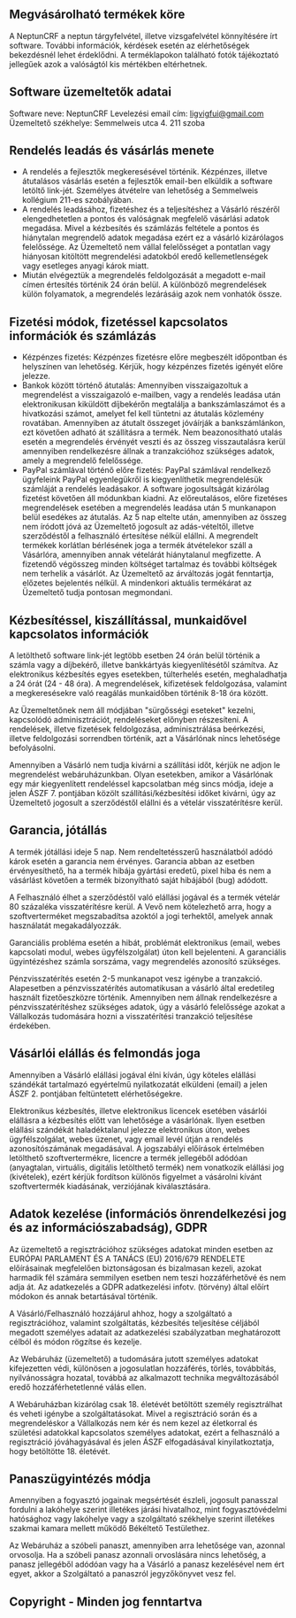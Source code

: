 
## Megvásárolható termékek köre
A NeptunCRF a neptun tárgyfelvétel, illetve vizsgafelvétel könnyítésére írt software. További információk, kérdések esetén az elérhetőségek bekezdésnél lehet érdeklődni. A terméklapokon található fotók tájékoztató jellegűek azok a valóságtól kis mértékben eltérhetnek. 
## Software üzemeltetők adatai
Software neve: NeptunCRF
Levelezési email cím: ligvigfui@gmail.com
Üzemeltető székhelye: Semmelweis utca 4. 211 szoba
## Rendelés leadás és vásárlás menete
- A rendelés a fejlesztők megkeresésével történik. Kézpénzes, illetve átutalásos vásárlás esetén a fejlesztők email-ben elküldik a software letöltő link-jét. Személyes átvételre van lehetőség a Semmelweis kollégium 211-es szobályában. 
- A rendelés leadásához, fizetéshez és a teljesítéshez a Vásárló részéről elengedhetetlen a pontos és valóságnak megfelelő vásárlási adatok megadása. Mivel a kézbesítés és számlázás feltétele a pontos és hiánytalan megrendelő adatok megadása ezért ez a vásárló kizárólagos felelőssége. Az Üzemeltető nem vállal felelősséget a pontatlan vagy hiányosan kitöltött megrendelési adatokból eredő kellemetlenségek vagy esetleges anyagi károk miatt.
- Miután elvégeztük a megrendelés feldolgozását a megadott e-mail címen értesítés történik 24 órán belül. A különböző megrendelések külön folyamatok, a megrendelés lezárásáig azok nem vonhatók össze. 
## Fizetési módok, fizetéssel kapcsolatos információk és számlázás
- Kézpénzes fizetés: Kézpénzes fizetésre előre megbeszélt időpontban és helyszínen van lehetőség. Kérjük, hogy kézpénzes fizetés igényét előre jelezze.
- Bankok között történő átutalás: Amennyiben visszaigazoltuk a megrendelést a visszaigazoló e-mailben, vagy a rendelés leadása után elektronikusan kiküldött díjbekérőn megtalálja a bankszámlaszámot és a hivatkozási számot, amelyet fel kell tüntetni az átutalás közlemény rovatában. Amennyiben az átutalt összeget jóváírják a bankszámlánkon, ezt követően adható át szállításra a termék. Nem beazonosítható utalás esetén a megrendelés érvényét veszti és az összeg visszautalásra kerül amennyiben rendelkezésre állnak a tranzakcióhoz szükséges adatok, amely a megrendelő felelőssége.
- PayPal számlával történő előre fizetés: PayPal számlával rendelkező ügyfeleink PayPal egyenlegükről is kiegyenlíthetik megrendelésük számláját a rendelés leadásakor.
A software jogosultságát kizárólag fizetést követően áll módunkban kiadni. 
Az előreutalásos, előre fizetéses megrendelések esetében a megrendelés leadása után 5 munkanapon belül esedékes az átutalás. Az 5 nap eltelte után, amennyiben az összeg nem íródott jóvá az Üzemeltető jogosult az adás-vételtől, illetve szerződéstől a felhasználó értesítése nélkül elállni.
A megrendelt termékek korlátlan bérlésének joga a termék átvételekor száll a Vásárlóra, amennyiben annak vételárát hiánytalanul megfizette.
A fizetendő végösszeg minden költséget tartalmaz és további költségek nem terhelik a vásárlót.
Az Üzemeltető az árváltozás jogát fenntartja, előzetes bejelentés nélkül. A mindenkori aktuális termékárat az Üzemeltető tudja pontosan megmondani. 
## Kézbesítéssel, kiszállítással, munkaidővel kapcsolatos információk
A letölthető software link-jét legtöbb esetben 24 órán belül történik a számla vagy a díjbekérő, illetve bankkártyás kiegyenlítésétől számítva. Az elektronikus kézbesítés egyes esetekben, túlterhelés esetén, meghaladhatja a 24 órát (24 - 48 óra). A megrendelések, kifizetések feldolgozása, valamint a megkeresésekre való reagálás munkaidőben történik 8-18 óra között.

Az Üzemeltetőnek nem áll módjában "sürgősségi eseteket" kezelni, kapcsolódó adminisztrációt, rendeléseket előnyben részesíteni. A rendelések, illetve fizetések feldolgozása, adminisztrálása beérkezési, illetve feldolgozási sorrendben történik, azt a Vásárlónak nincs lehetősége befolyásolni.

Amennyiben a Vásárló nem tudja kivárni a szállítási időt, kérjük ne adjon le megrendelést webáruházunkban. Olyan esetekben, amikor a Vásárlónak egy már kiegyenlített rendeléssel kapcsolatban még sincs módja, ideje a jelen ÁSZF 7. pontjában közölt szállítási/kézbesítési időket kivárni, úgy az Üzemeltető jogosult a szerződéstől elállni és a vételár visszatérítésre kerül.
## Garancia, jótállás
A termék jótállási ideje 5 nap. Nem rendeltetésszerű használatból adódó károk esetén a garancia nem érvényes. Garancia abban az esetben érvényesíthető, ha a termék hibája gyártási eredetű, pixel hiba és nem a vásárlást követően a termék bizonyítható saját hibájából (bug) adódott.

A Felhasználó élhet a szerződéstől való elállási jogával és a termék vételár 80 százaléka visszatérítésre kerül. A Vevő nem kötelezhető arra, hogy a szoftverterméket megszabadítsa azoktól a jogi terhektől, amelyek annak használatát megakadályozzák.

Garanciális probléma esetén a hibát, problémát elektronikus (email, webes kapcsolati modul, webes ügyfélszolgálat) úton kell bejelenteni. A garanciális ügyintézéshez számla sorszáma, vagy megrendelés azonosító szükséges.

Pénzvisszatérítés esetén 2-5 munkanapot vesz igénybe a tranzakció. Alapesetben a pénzvisszatérítés automatikusan a vásárló által eredetileg használt fizetőeszközre történik. Amennyiben nem állnak rendelkezésre a pénzvisszatérítéshez szükséges adatok, úgy a vásárló felelőssége azokat a Vállalkozás tudomására hozni a visszatérítési tranzakció teljesítése érdekében.
## Vásárlói elállás és felmondás joga

Amennyiben a Vásárló elállási jogával élni kíván, úgy köteles elállási szándékát tartalmazó egyértelmű nyilatkozatát elküldeni (email) a jelen ÁSZF 2. pontjában feltüntetett elérhetőségekre.

Elektronikus kézbesítés, illetve elektronikus licencek esetében vásárlói elállásra a kézbesítés előtt van lehetősége a vásárlónak. Ilyen esetben elállási szándékát haladéktalanul jelezze elektronikus úton, webes ügyfélszolgálat, webes üzenet, vagy email levél útján a rendelés azonosítószámának megadásával. 
A jogszabályi előírások értelmében letölthető szoftvertermékre, licencre a termék jellegéből adódóan (anyagtalan, virtuális, digitális letölthető termék) nem vonatkozik elállási jog (kivételek), ezért kérjük fordítson különös figyelmet a vásárolni kívánt szoftvertermék kiadásának, verziójának kiválasztására.
## Adatok kezelése (információs önrendelkezési jog és az információszabadság), GDPR
Az üzemeltető a regisztrációhoz szükséges adatokat minden esetben az EURÓPAI PARLAMENT ÉS A TANÁCS (EU) 2016/679 RENDELETE előírásainak megfelelően biztonságosan és bizalmasan kezeli, azokat harmadik fél számára semmilyen esetben nem teszi hozzáférhetővé és nem adja át.  Az adatkezelés a GDPR adatkezelési infotv. (törvény) által előírt módokon és annak betartásával történik.

A Vásárló/Felhasználó hozzájárul ahhoz, hogy a szolgáltató a regisztrációhoz, valamint szolgáltatás, kézbesítés teljesítése céljából megadott személyes adatait az adatkezelési szabályzatban meghatározott célból és módon rögzítse és kezelje.

Az Webáruház (üzemeltető) a tudomására jutott személyes adatokat kifejezetten védi, különösen a jogosulatlan hozzáférés, törlés, továbbítás, nyilvánosságra hozatal, továbbá az alkalmazott technika megváltozásából eredő hozzáférhetetlenné válás ellen.

A Webáruházban kizárólag csak 18. életévét betöltött személy regisztrálhat és veheti igénybe a szolgáltatásokat. Mivel a regisztráció során és a megrendeléskor a Vállalkozás nem kér és nem kezel az életkorral és születési adatokkal kapcsolatos személyes adatokat, ezért a felhasználó a regisztráció jóváhagyásával és jelen ÁSZF elfogadásával kinyilatkoztatja, hogy betöltötte 18. életévét.
## Panaszügyintézés módja
Amennyiben a fogyasztó jogainak megsértését észleli, jogosult panasszal fordulni a lakóhelye szerint illetékes járási hivatalhoz, mint fogyasztóvédelmi hatósághoz vagy lakóhelye vagy a szolgáltató székhelye szerint illetékes szakmai kamara mellett működő Békéltető Testülethez.

Az Webáruház a szóbeli panaszt, amennyiben arra lehetősége van, azonnal orvosolja. Ha a szóbeli panasz azonnali orvoslására nincs lehetőség, a panasz jellegéből adódóan vagy ha a Vásárló a panasz kezelésével nem ért egyet, akkor a Szolgáltató a panaszról jegyzőkönyvet vesz fel.

## Copyright - Minden jog fenntartva

